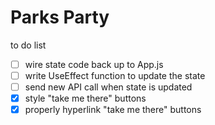 # Parks Party

to do list
- [ ] wire state code back up to App.js 
- [ ] write UseEffect function to update the state
- [ ] send new API call when state is updated
- [x] style "take me there" buttons
- [x] properly hyperlink "take me there" buttons